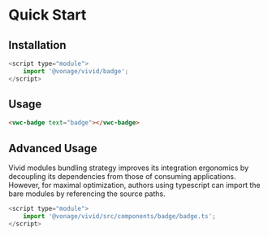 # Quick Start

## Installation

```js
<script type="module">
    import '@vonage/vivid/badge';
</script>
```

## Usage

```html
<vwc-badge text="badge"></vwc-badge>
```

## Advanced Usage

Vivid modules bundling strategy improves its integration ergonomics by decoupling its dependencies from those of consuming applications.
However, for maximal optimization, authors using typescript can import the bare modules by referencing the source paths.

```js
<script type="module">
    import '@vonage/vivid/src/components/badge/badge.ts';
</script>
```
